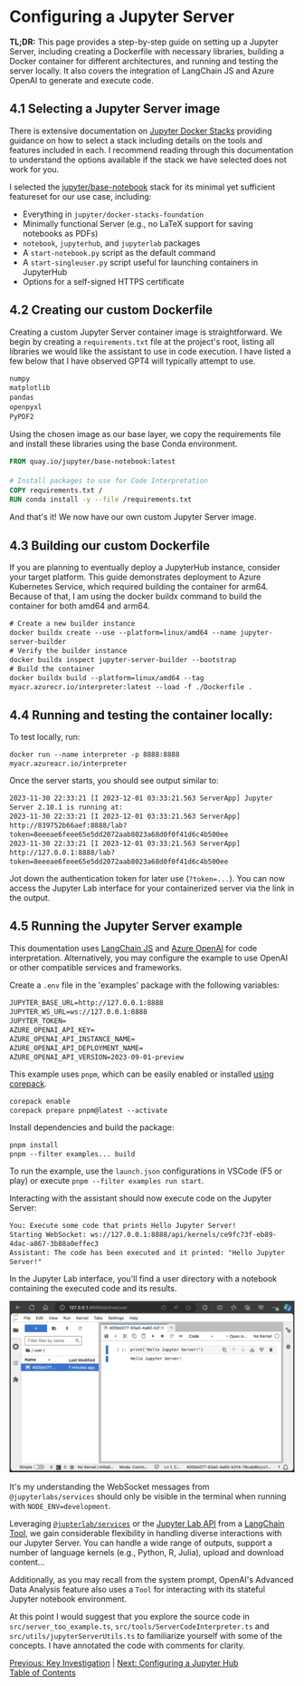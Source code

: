 # Configuring a Jupyter Server

**TL;DR:** This page provides a step-by-step guide on setting up a Jupyter Server, including creating a Dockerfile with necessary libraries, building a Docker container for different architectures, and running and testing the server locally. It also covers the integration of LangChain JS and Azure OpenAI to generate and execute code.

## 4.1 Selecting a Jupyter Server image

There is extensive documentation on [Jupyter Docker Stacks](https://jupyter-docker-stacks.readthedocs.io/en/latest/index.html) providing guidance on how to select a stack including details on the tools and features included in each. I recommend reading through this documentation to understand the options available if the stack we have selected does not work for you.

I selected the [jupyter/base-notebook](https://jupyter-docker-stacks.readthedocs.io/en/latest/using/selecting.html#jupyter-base-notebook) stack for its minimal yet sufficient featureset for our use case, including:

- Everything in `jupyter/docker-stacks-foundation`
- Minimally functional Server (e.g., no LaTeX support for saving notebooks as PDFs)
- `notebook`, `jupyterhub`, and `jupyterlab` packages
- A `start-notebook.py` script as the default command
- A `start-singleuser.py` script useful for launching containers in JupyterHub
- Options for a self-signed HTTPS certificate

## 4.2 Creating our custom Dockerfile

Creating a custom Jupyter Server container image is straightforward. We begin by creating a `requirements.txt` file at the project's root, listing all libraries we would like the assistant to use in code execution. I have listed a few below that I have observed GPT4 will typically attempt to use.

```txt
numpy
matplotlib
pandas
openpyxl
PyPDF2
```

Using the chosen image as our base layer, we copy the requirements file and install these libraries using the base Conda environment.

```Dockerfile
FROM quay.io/jupyter/base-notebook:latest

# Install packages to use for Code Interpretation
COPY requirements.txt /
RUN conda install -y --file /requirements.txt
```

And that's it! We now have our own custom Jupyter Server image.

## 4.3 Building our custom Dockerfile

If you are planning to eventually deploy a JupyterHub instance, consider your target platform. This guide demonstrates deployment to Azure Kubernetes Service, which required building the container for arm64. Because of that, I am using the docker buildx command to build the container for both amd64 and arm64.

```shell
# Create a new builder instance
docker buildx create --use --platform=linux/amd64 --name jupyter-server-builder
# Verify the builder instance
docker buildx inspect jupyter-server-builder --bootstrap
# Build the container
docker buildx build --platform=linux/amd64 --tag myacr.azurecr.io/interpreter:latest --load -f ./Dockerfile .
```

## 4.4 Running and testing the container locally:

To test locally, run:

```shell
docker run --name interpreter -p 8888:8888 myacr.azureacr.io/interpreter
```

Once the server starts, you should see output similar to:

```
2023-11-30 22:33:21 [I 2023-12-01 03:33:21.563 ServerApp] Jupyter Server 2.10.1 is running at:
2023-11-30 22:33:21 [I 2023-12-01 03:33:21.563 ServerApp] http://839752b66aef:8888/lab?token=8eeeae6feee65e5dd2072aab8023a68d0f0f41d6c4b500ee
2023-11-30 22:33:21 [I 2023-12-01 03:33:21.563 ServerApp]     http://127.0.0.1:8888/lab?token=8eeeae6feee65e5dd2072aab8023a68d0f0f41d6c4b500ee
```

Jot down the authentication token for later use (`?token=...`). You can now access the Jupyter Lab interface for your containerized server via the link in the output.

## 4.5 Running the Jupyter Server example

This doumentation uses [LangChain JS](https://js.langchain.com/) and [Azure OpenAI](https://learn.microsoft.com/en-us/azure/ai-services/openai/overview) for code interpretation. Alternatively, you may configure the example to use OpenAI or other compatible services and frameworks.

Create a `.env` file in the 'examples' package with the following variables:

```env
JUPYTER_BASE_URL=http://127.0.0.1:8888
JUPYTER_WS_URL=ws://127.0.0.1:8888
JUPYTER_TOKEN=
AZURE_OPENAI_API_KEY=
AZURE_OPENAI_API_INSTANCE_NAME=
AZURE_OPENAI_API_DEPLOYMENT_NAME=
AZURE_OPENAI_API_VERSION=2023-09-01-preview

```

This example uses `pnpm`, which can be easily enabled or installed [using corepack](https://pnpm.io/installation#using-corepack).

```shell
corepack enable
corepack prepare pnpm@latest --activate
```

Install dependencies and build the package:

```shell
pnpm install
pnpm --filter examples... build
```

To run the example, use the `launch.json` configurations in VSCode (F5 or play) or execute `pnpm --filter examples run start`.

Interacting with the assistant should now execute code on the Jupyter Server:

```shell
You: Execute some code that prints Hello Jupyter Server!
Starting WebSocket: ws://127.0.0.1:8888/api/kernels/ce9fc73f-eb89-4dac-a867-3b88a0effec3
Assistant: The code has been executed and it printed: "Hello Jupyter Server!"
```

In the Jupyter Lab interface, you'll find a user directory with a notebook containing the executed code and its results.

![Jupyter Lab](../assets/jupyter_lab.png)

It's my understanding the WebSocket messages from `@jupyterlabs/services` should only be visible in the terminal when running with `NODE_ENV=development`.

Leveraging [`@jupterlab/services`](https://github.com/jupyterlab/jupyterlab) or the [Jupyter Lab API](https://jupyter-server.readthedocs.io/en/latest/developers/rest-api.html) from a [LangChain Tool](https://js.langchain.com/docs/modules/agents/tools/), we gain considerable flexibility in handling diverse interactions with our Jupyter Server. You can handle a wide range of outputs, support a number of language kernels (e.g., Python, R, Julia), upload and download content...

Additionally, as you may recall from the system prompt, OpenAI's Advanced Data Analysis feature also uses a `Tool` for interacting with its stateful Jupyter notebook environment.

At this point I would suggest that you explore the source code in `src/server_too_example.ts`, `src/tools/ServerCodeInterpreter.ts` and `src/utils/jupyterServerUtils.ts` to familiarize yourself with some of the concepts. I have annotated the code with comments for clarity.

[Previous: Key Investigation](./3_key_investigation.md) | [Next: Configuring a Jupyter Hub](./5_configuring_a_jupyter_hub.md)  
[Table of Contents](../README.md)

